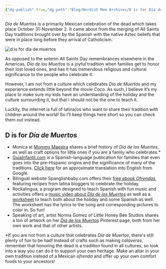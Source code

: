 ```yaml
---
{"dg-publish":true,"dg-path":"Blog/Nerdish Mom Archives/D is for Día de Muertos.md","permalink":"/blog/nerdish-mom-archives/d-is-for-dia-de-muertos/","title":"D is for Día de Muertos","created":"","updated":""}
---
```



_Día de Muertos_ is a primarily Mexican celebration of the dead which takes place October 31-November 2. It came about from the merging of All Saints Day traditions brought over by the Spanish with the native Aztec beliefs that were in place long before they arrival of Catholicism. 

![d is for dia de muertos](https://lh4.googleusercontent.com/GjdcJqLp8nZ_lxSXGN267owSBwnCCJsib1KeBIXKVuAY227HNX_S8ZAwIq73l9GD-66Mf6Q6mdw5LNqNE-DZIgoNXZQ25ExenfthRo6QvsXcGc0Olu963Xzga7bIJ5dN0Tcyj0LP)

As opposed to the solemn All Saints Day remembrances elsewhere in the Americas, _Día de los Muertos_ is a joyful tradition when families get to honor their lost loved ones, and has it has tremendous religious and cultural significance to the people who celebrate it.

However, I am not from a culture which celebrates _Día de Muertos_ and my experience extends little beyond the movie _Coco_. As such, I believe it’s my place to make sure my kids have an understanding of the holiday and the culture surrounding it, but that I should not be the one to teach it.

Luckily, the internet is full of latina/os who want to share their tradition with children around the world! So I’ll keep things here short so you can check them out instead.

## D is for _Día de Muertos_

- Monica at [Mommy Maestra](http://www.mommymaestra.com/2010/11/brief-history-of-dia-de-los-muertos-for.html) shares a brief history of _Día de los Muertos_, as well as craft options for little ones if you are a family who celebrates.\*
- [GuiaInfantil.com](https://www.guiainfantil.com/articulos/educacion/muerte/como-explicar-la-tradicion-del-dia-de-muertos-a-los-ninos/) is a Spanish-language publication for families that even goes into the pre-Hispanic origins and the significance of many of the traditions. [Click here](https://translate.google.com/translate?hl=&sl=es&tl=en&u=https%3A%2F%2Fwww.guiainfantil.com%2Farticulos%2Feducacion%2Fmuerte%2Fcomo-explicar-la-tradicion-del-dia-de-muertos-a-los-ninos%2F) for an approximate translation into English from Google.
- Bilingual website Spanglishbaby.com offers their [free ebook _Ofrendas_](http://spanglishbaby.com/2013/10/free-ebook-ofrendas-celebrando-el-dia-de-muertos/), featuring recipes from latina bloggers to celebrate the holiday.
- Rockalingua, a program designed to teach Spanish with fun music and activities offers a [music video about _Día de los Muertos_](https://www.youtube.com/watch?v=kAK7mRDuTO4) as well as a [worksheet](https://rockalingua.com/songs/day-dead) to teach both about the holiday and some Spanish as well. The worksheet has the lyrics to the song and corresponding pictures to color in. So fun!
- Speaking of art, artist Norma Gomez of Little Honey Bee Studios shares a ton of artwork on her [_Día de los Muertos_](https://www.pinterest.com/normag6/dia-de-los-muertos/) Pinterest page, both from her own work and that of other artists.

\*If you are not from a culture that celebrates _Día de Muertos_, there's still plenty of fun to be had! Instead of crafts such as making _calaveras_, remember that honoring the dead is a tradition found in all cultures, so look into a way you can do it to support your own heritage. Make an altar in your own tradition instead of a Mexican _ofrenda_ and offer up your own comfort foods to your ancestors!
